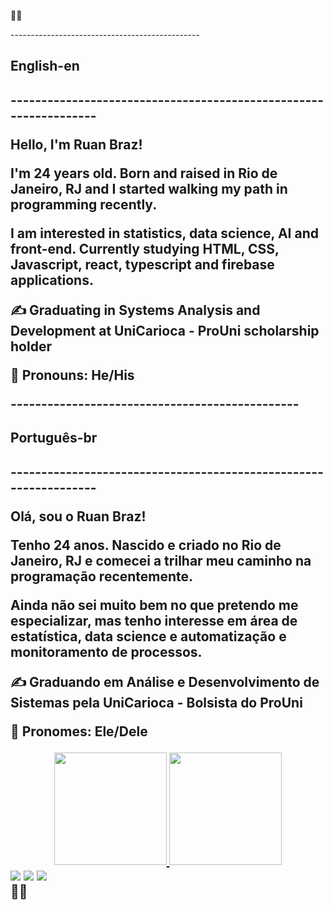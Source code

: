 🚩🏴

-----------------------------------------------<h2>English-en<h2/>-----------------------------------------------------------------

Hello, I'm Ruan Braz!

I'm 24 years old. Born and raised in Rio de Janeiro, RJ and I started walking my path in programming recently.

I am interested in statistics, data science, AI and front-end. Currently studying HTML, CSS, Javascript, react, typescript and firebase applications.

✍ Graduating in Systems Analysis and Development at UniCarioca - ProUni scholarship holder

🙂 Pronouns: He/His



-----------------------------------------------<h2>Português-br<h2/>-----------------------------------------------------------------

Olá, sou o Ruan Braz!

Tenho 24 anos. Nascido e criado no Rio de Janeiro, RJ e comecei a trilhar meu caminho na programação recentemente.

Ainda não sei muito bem no que pretendo me especializar, mas tenho interesse em área de estatística, data science e automatização e monitoramento de processos.

✍ Graduando em Análise e Desenvolvimento de Sistemas pela UniCarioca - Bolsista do ProUni

🙂 Pronomes: Ele/Dele

<div align="center">
  <a href="https://github.com/brazruan">
  <img height="180em" src="https://github-readme-stats.vercel.app/api?username=brazruan&show_icons=true&theme=tokyonight&include_all_commits=true&count_private=true"/>
  <img height="180em" src="https://github-readme-stats.vercel.app/api/top-langs/?username=brazruan&layout=compact&langs_count=7&theme=tokyonight"/>
</div>

<div>
  <a href = "mailto:ruanbrazdearaujo@gmail.com"><img src="https://img.shields.io/badge/-Gmail-%23333?style=for-the-badge&logo=gmail&logoColor=white" target="_blank"></a>
  <a href="https://www.linkedin.com/in/ruan-braz" target="_blank"><img src="https://img.shields.io/badge/-LinkedIn-%230077B5?style=for-the-badge&logo=linkedin&logoColor=white" target="_blank"></a>   
  <a href="https://t.me/RBraz" target="_blank"> <img src="https://img.shields.io/badge/Telegram-2CA5E0?style=for-the-badge&logo=telegram&logoColor=white" target="_blank"></a>
</div
  
🚩🏴
